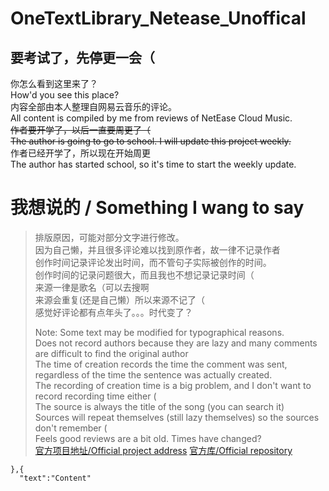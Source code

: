 # OneTextLibrary_Netease_Unoffical
## 要考试了，先停更一会（
你怎么看到这里来了？  
How'd you see this place?   
内容全部由本人整理自网易云音乐的评论。  
All content is compiled by me from reviews of NetEase Cloud Music.  
~~作者要开学了，以后一直要周更了（~~  
~~The author is going to go to school. I will update this project weekly.~~  
作者已经开学了，所以现在开始周更  
The author has started school, so it's time to start the weekly update.  
# 我想说的 / Something I wang to say
>排版原因，可能对部分文字进行修改。  
>因为自己懒，并且很多评论难以找到原作者，故一律不记录作者  
>创作时间记录评论发出时间，而不管句子实际被创作的时间。  
>创作时间的记录问题很大，而且我也不想记录记录时间（  
>来源一律是歌名（可以去搜啊  
>来源会重复(还是自己懒）所以来源不记了（  
>感觉好评论都有点年头了。。。时代变了？  
>  
>Note: Some text may be modified for typographical reasons.  
>Does not record authors because they are lazy and many comments are difficult to find the original author  
>The time of creation records the time the comment was sent, regardless of the time the sentence was actually created.  
>The recording of creation time is a big problem, and I don't want to record recording time either (  
>The source is always the title of the song (you can search it)   
>Sources will repeat themselves (still lazy themselves) so the sources don't remember (  
>Feels good reviews are a bit old. Times have changed?  
[官方项目地址/Official project address](https://github.com/lz233/OneText_For_Android)
[官方库/Official repository](https://github.com/lz233/OneText_For_Android)  
~~~
},{
  "text":"Content"
~~~
